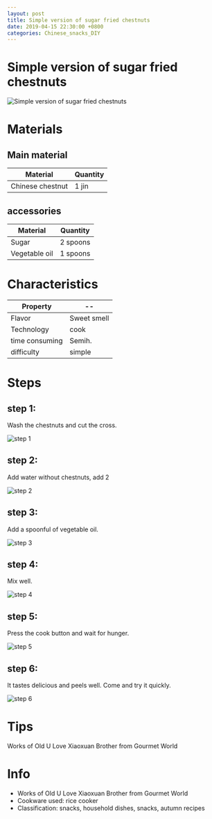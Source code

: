 ```yaml
---
layout: post
title: Simple version of sugar fried chestnuts
date: 2019-04-15 22:30:00 +0800
categories: Chinese_snacks_DIY
---
```


# Simple version of sugar fried chestnuts

![Simple version of sugar fried chestnuts]({{site.baseurl}}/img/423788/423788.jpg)

# Materials


## Main material

Material|Quantity
--|--
Chinese chestnut|1 jin

## accessories

Material|Quantity
--|--
Sugar|2 spoons
Vegetable oil|1 spoons

# Characteristics

Property|--
--|--
Flavor|Sweet smell
Technology|cook
time consuming|Semih.
difficulty|simple

# Steps

## step 1:

Wash the chestnuts and cut the cross.

![step 1]({{site.baseurl}}/img/423788/1.jpg)

## step 2:

Add water without chestnuts, add 2

![step 2]({{site.baseurl}}/img/423788/2.jpg)

## step 3:

Add a spoonful of vegetable oil.

![step 3]({{site.baseurl}}/img/423788/3.jpg)

## step 4:

Mix well.

![step 4]({{site.baseurl}}/img/423788/4.jpg)

## step 5:

Press the cook button and wait for hunger.

![step 5]({{site.baseurl}}/img/423788/5.jpg)

## step 6:

It tastes delicious and peels well. Come and try it quickly.

![step 6]({{site.baseurl}}/img/423788/6.jpg)

# Tips

Works of Old U Love Xiaoxuan Brother from Gourmet World

# Info

- Works of Old U Love Xiaoxuan Brother from Gourmet World
- Cookware used: rice cooker
- Classification: snacks, household dishes, snacks, autumn recipes
